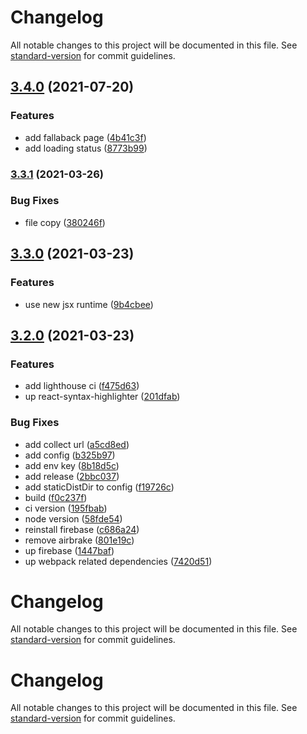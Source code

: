 # Changelog

All notable changes to this project will be documented in this file. See [standard-version](https://github.com/conventional-changelog/standard-version) for commit guidelines.

## [3.4.0](https://www.github.com/js-quiz/code-quiz-react/compare/v3.3.1...v3.4.0) (2021-07-20)


### Features

* add fallaback page ([4b41c3f](https://www.github.com/js-quiz/code-quiz-react/commit/4b41c3fecc4c3e817ea299c4762d78914a058847))
* add loading status ([8773b99](https://www.github.com/js-quiz/code-quiz-react/commit/8773b99d38ff5ccdd179b063a003afbef12bbc4d))

### [3.3.1](https://www.github.com/js-quiz/code-quiz-react/compare/v3.3.0...v3.3.1) (2021-03-26)


### Bug Fixes

* file copy ([380246f](https://www.github.com/js-quiz/code-quiz-react/commit/380246f00660187afade569ac9803b1a277454ed))

## [3.3.0](https://github.com/js-quiz/code-quiz-react/compare/v3.2.0...v3.3.0) (2021-03-23)


### Features

* use new jsx runtime ([9b4cbee](https://github.com/js-quiz/code-quiz-react/commit/9b4cbeee59b76eab69725adca314cb482c3a9341))

## [3.2.0](https://github.com/js-quiz/code-quiz-react/compare/v3.1.2...v3.2.0) (2021-03-23)


### Features

* add lighthouse ci ([f475d63](https://github.com/js-quiz/code-quiz-react/commit/f475d63a9c86648f9cad2934d50339807da06539))
* up react-syntax-highlighter ([201dfab](https://github.com/js-quiz/code-quiz-react/commit/201dfab67ebb61a2894fe51c6518ef14ac3fa441))


### Bug Fixes

* add collect url ([a5cd8ed](https://github.com/js-quiz/code-quiz-react/commit/a5cd8eddaa2662dbbc786c3aa3147188247edb83))
* add config ([b325b97](https://github.com/js-quiz/code-quiz-react/commit/b325b97ca091f8ad4ea8e0fc94151b8b81a5bb00))
* add env key ([8b18d5c](https://github.com/js-quiz/code-quiz-react/commit/8b18d5c68e017b58b3041703737b19f949640d4f))
* add release ([2bbc037](https://github.com/js-quiz/code-quiz-react/commit/2bbc0376f60a704b116a128e8d8528998c7a682c))
* add staticDistDir to config ([f19726c](https://github.com/js-quiz/code-quiz-react/commit/f19726c2696d21c8cb648dbb0f20c212c72cb2c6))
* build ([f0c237f](https://github.com/js-quiz/code-quiz-react/commit/f0c237fef3ee3ad12772ed8f4eff76fec4a6b73d))
* ci version ([195fbab](https://github.com/js-quiz/code-quiz-react/commit/195fbabd53af158d626e9fe475db650df53c9dca))
* node version ([58fde54](https://github.com/js-quiz/code-quiz-react/commit/58fde549db02114762fa90b48ef9a91cc0de92b2))
* reinstall firebase ([c686a24](https://github.com/js-quiz/code-quiz-react/commit/c686a2441f89b1b62457e642766e0f891451ce21))
* remove airbrake ([801e19c](https://github.com/js-quiz/code-quiz-react/commit/801e19c6325bfc7b9440953743435235abd54f01))
* up firebase ([1447baf](https://github.com/js-quiz/code-quiz-react/commit/1447baf9ab4d06c693500c91f494c80aa9113017))
* up webpack related dependencies ([7420d51](https://github.com/js-quiz/code-quiz-react/commit/7420d510e44b7aac4f58b352c37129ed942369c4))

# Changelog

All notable changes to this project will be documented in this file. See [standard-version](https://github.com/conventional-changelog/standard-version) for commit guidelines.

# Changelog

All notable changes to this project will be documented in this file. See [standard-version](https://github.com/conventional-changelog/standard-version) for commit guidelines.
